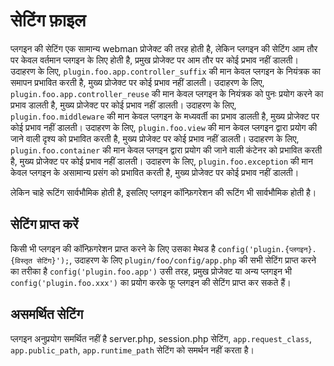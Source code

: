 # सेटिंग फ़ाइल

प्लगइन की सेटिंग एक सामान्य webman प्रोजेक्ट की तरह होती है, लेकिन प्लगइन की सेटिंग आम तौर पर केवल वर्तमान प्लगइन के लिए होती है, प्रमुख प्रोजेक्ट पर आम तौर पर कोई प्रभाव नहीं डालती।
उदाहरण के लिए, `plugin.foo.app.controller_suffix` की मान केवल प्लगइन के नियंत्रक का समापन प्रभावित करती है, मुख्य प्रोजेक्ट पर कोई प्रभाव नहीं डालती।
उदाहरण के लिए, `plugin.foo.app.controller_reuse` की मान केवल प्लगइन के नियंत्रक को पुनः प्रयोग करने का प्रभाव डालती है, मुख्य प्रोजेक्ट पर कोई प्रभाव नहीं डालती।
उदाहरण के लिए, `plugin.foo.middleware` की मान केवल प्लगइन के मध्यवर्ती का प्रभाव डालती है, मुख्य प्रोजेक्ट पर कोई प्रभाव नहीं डालती।
उदाहरण के लिए, `plugin.foo.view` की मान केवल प्लगइन द्वारा प्रयोग की जाने वाली दृश्य को प्रभावित करती है, मुख्य प्रोजेक्ट पर कोई प्रभाव नहीं डालती।
उदाहरण के लिए, `plugin.foo.container` की मान केवल प्लगइन द्वारा प्रयोग की जाने वाली कंटेनर को प्रभावित करती है, मुख्य प्रोजेक्ट पर कोई प्रभाव नहीं डालती।
उदाहरण के लिए, `plugin.foo.exception` की मान केवल प्लगइन के असामान्य प्रसंग को प्रभावित करती है, मुख्य प्रोजेक्ट पर कोई प्रभाव नहीं डालती।

लेकिन चाहे रूटिंग सार्वभौमिक होती है, इसलिए प्लगइन कॉन्फ़िगरेशन की रूटिंग भी सार्वभौमिक होती है।

## सेटिंग प्राप्त करें
किसी भी प्लगइन की कॉन्फ़िगरेशन प्राप्त करने के लिए उसका मेथड है `config('plugin.{प्लगइन}.{विस्तृत सेटिंग}');`, उदाहरण के लिए `plugin/foo/config/app.php` की सभी सेटिंग प्राप्त करने का तरीका है `config('plugin.foo.app')`
उसी तरह, प्रमुख प्रोजेक्ट या अन्य प्लगइन भी `config('plugin.foo.xxx')` का प्रयोग करके फू प्लगइन की सेटिंग प्राप्त कर सकते हैं।

## असमर्थित सेटिंग
प्लगइन अनुप्रयोग समर्थित नहीं है server.php, session.php सेटिंग, `app.request_class`, `app.public_path`, `app.runtime_path` सेटिंग को समर्थन नहीं करता है।
